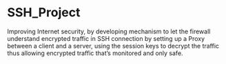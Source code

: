 # SSH_Project
Improving Internet security, by developing mechanism to let the firewall understand encrypted traffic in SSH connection by setting up a Proxy between a client and a server, using the session keys to decrypt the traffic thus allowing encrypted traffic that’s monitored and only safe.
